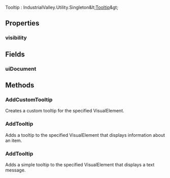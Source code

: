 <p class="title">Tooltip<span> : IndustrialValley.Utility.Singleton&amp;lt;<a href="#/api/IndustrialValley.UI/Tooltip" title="Tooltip" class="inherit-link">Tooltip</a>&amp;gt;</span><p>

## Properties


### visibility
<div><Declaration modifier="public &lt;a href=&quot;https://docs.unity3d.com/6000.1/Documentation/ScriptReference/UIElements.DisplayStyle.html&quot; title=&quot;DisplayStyle&quot; class=&quot;inherit-link&quot;&gt;DisplayStyle&lt;/a&gt;" content=" <span>&lt;span class=&quot;property&quot;&gt;visibility&lt;/span&gt; { &lt;span class=&quot;method&quot;&gt;get&lt;/span&gt;; }</span>"></Declaration></div>

## Fields

### uiDocument

<div><Declaration modifier="public &lt;a href=&quot;https://docs.unity3d.com/6000.1/Documentation/ScriptReference/UIElements.UIDocument.html&quot; title=&quot;UIDocument&quot; class=&quot;inherit-link&quot;&gt;UIDocument&lt;/a&gt;" content=" <span>&lt;span class=&quot;field&quot;&gt;uiDocument&lt;/span&gt;</span>"></Declaration></div>

## Methods

### AddCustomTooltip

Creates a custom tooltip for the specified VisualElement.

<div><Declaration modifier="public static void" content=" <span>&lt;span class=&quot;method&quot;&gt;AddCustomTooltip&lt;/span&gt;(&lt;span class=&quot;param&quot;&gt;&lt;a href=&quot;https://docs.unity3d.com/6000.1/Documentation/ScriptReference/UIElements.VisualElement.html&quot; title=&quot;VisualElement&quot; class=&quot;inherit-link&quot;&gt;VisualElement&lt;/a&gt;&lt;/span&gt; element, &lt;span class=&quot;param&quot;&gt;void System.Action&amp;amp;lt;&lt;a href=&quot;https://docs.unity3d.com/6000.1/Documentation/ScriptReference/UIElements.VisualElement.html&quot; title=&quot;VisualElement&quot; class=&quot;inherit-link&quot;&gt;VisualElement&lt;/a&gt;&amp;amp;gt;&lt;/span&gt; callback)</span>"></Declaration></div>

### AddTooltip

Adds a tooltip to the specified VisualElement that displays information about an item.

<div><Declaration modifier="public static void" content=" <span>&lt;span class=&quot;method&quot;&gt;AddTooltip&lt;/span&gt;(&lt;span class=&quot;param&quot;&gt;&lt;a href=&quot;https://docs.unity3d.com/6000.1/Documentation/ScriptReference/UIElements.VisualElement.html&quot; title=&quot;VisualElement&quot; class=&quot;inherit-link&quot;&gt;VisualElement&lt;/a&gt;&lt;/span&gt; element, &lt;span class=&quot;param&quot;&gt;IndustrialValley.Data.RecipeData.ItemInfo&lt;/span&gt; itemInfo)</span>"></Declaration></div>

### AddTooltip

Adds a simple tooltip to the specified VisualElement that displays a text message.

<div><Declaration modifier="public static void" content=" <span>&lt;span class=&quot;method&quot;&gt;AddTooltip&lt;/span&gt;(&lt;span class=&quot;param&quot;&gt;&lt;a href=&quot;https://docs.unity3d.com/6000.1/Documentation/ScriptReference/UIElements.VisualElement.html&quot; title=&quot;VisualElement&quot; class=&quot;inherit-link&quot;&gt;VisualElement&lt;/a&gt;&lt;/span&gt; element, &lt;span class=&quot;param&quot;&gt;string&lt;/span&gt; text)</span>"></Declaration></div>
